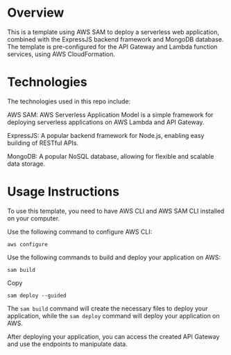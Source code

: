 # Overview

This is a template using AWS SAM to deploy a serverless web application, combined with the ExpressJS backend framework and MongoDB database. The template is pre-configured for the API Gateway and Lambda function services, using AWS CloudFormation.

# Technologies 

The technologies used in this repo include:

AWS SAM: AWS Serverless Application Model is a simple framework for deploying serverless applications on AWS Lambda and API Gateway.

ExpressJS: A popular backend framework for Node.js, enabling easy building of RESTful APIs.

MongoDB: A popular NoSQL database, allowing for flexible and scalable data storage.

# Usage Instructions

To use this template, you need to have AWS CLI and AWS SAM CLI installed on your computer.

Use the following command to configure AWS CLI:


```
aws configure
```

Use the following commands to build and deploy your application on AWS:


```
sam build
```

Copy

```
sam deploy --guided
```

The `sam build` command will create the necessary files to deploy your application, while the `sam deploy` command will deploy your application on AWS.

After deploying your application, you can access the created API Gateway and use the endpoints to manipulate data.
